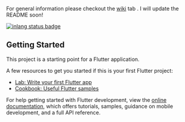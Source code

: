 For general information please checkout the [wiki](https://github.com/Flajt/decentproof-app/wiki) tab . I will update the README soon!

[![inlang status badge](https://inlang.com/badge?url=github.com/Flajt/decentproof-app)](https://inlang.com/editor/github.com/Flajt/decentproof-app?ref=badge)

## Getting Started

This project is a starting point for a Flutter application.

A few resources to get you started if this is your first Flutter project:

- [Lab: Write your first Flutter app](https://docs.flutter.dev/get-started/codelab)
- [Cookbook: Useful Flutter samples](https://docs.flutter.dev/cookbook)

For help getting started with Flutter development, view the
[online documentation](https://docs.flutter.dev/), which offers tutorials,
samples, guidance on mobile development, and a full API reference.
